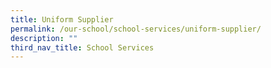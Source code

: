 ```yaml
---
title: Uniform Supplier
permalink: /our-school/school-services/uniform-supplier/
description: ""
third_nav_title: School Services
---
```

